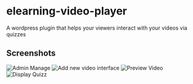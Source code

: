 # elearning-video-player
A wordpress plugin that helps your viewers interact with your videos via quizzes

## Screenshots
![Admin Manage](https://s5.postimg.org/vucad4b9z/image.png)
![Add new video interface](https://s5.postimg.org/72co5vu3b/image.png)
![Preview Video](https://s5.postimg.org/o4a3lpyc7/image.png)
![Display Quizz](https://s5.postimg.org/j6wj0lwd3/image.png)
